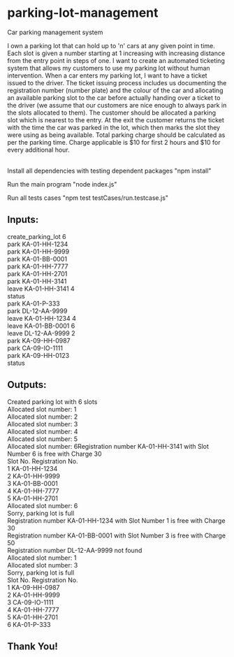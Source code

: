 # parking-lot-management
Car parking management system 


I own a parking lot that can hold up to 'n' cars at any given point in time. Each slot is 
given a number starting at 1 increasing with increasing distance from the entry point 
in steps of one. I want to create an automated ticketing system that allows my 
customers to use my parking lot without human intervention.
When a car enters my parking lot, I want to have a ticket issued to the driver. The 
ticket issuing process includes us documenting the registration number (number 
plate) and the colour of the car and allocating an available parking slot to the car 
before actually handing over a ticket to the driver (we assume that our customers are 
nice enough to always park in the slots allocated to them). The customer should be 
allocated a parking slot which is nearest to the entry. At the exit the customer returns 
the ticket with the time the car was parked in the lot, which then marks the slot they 
were using as being available. Total parking charge should be calculated as per the 
parking time. Charge applicable is $10 for first 2 hours and $10 for every additional 
hour. <br /><br />



Install all dependencies with testing dependent packages
"npm install"

Run the main program
"node index.js"

Run all tests cases
"npm test testCases/run.testcase.js"



Inputs:
----------------------
create_parking_lot 6 <br />
park KA-01-HH-1234 <br />
park KA-01-HH-9999 <br />
park KA-01-BB-0001 <br />
park KA-01-HH-7777 <br />
park KA-01-HH-2701 <br />
park KA-01-HH-3141 <br />
leave KA-01-HH-3141 4 <br />
status <br />
park KA-01-P-333 <br />
park DL-12-AA-9999 <br />
leave KA-01-HH-1234 4 <br />
leave KA-01-BB-0001 6 <br />
leave DL-12-AA-9999 2 <br />
park KA-09-HH-0987 <br />
park CA-09-IO-1111 <br />
park KA-09-HH-0123 <br />
status <br />

Outputs: 
------------------
Created parking lot with 6 slots <br />
Allocated slot number: 1 <br />
Allocated slot number: 2 <br />
Allocated slot number: 3 <br />
Allocated slot number: 4 <br />
Allocated slot number: 5 <br />
Allocated slot number: 6Registration number KA-01-HH-3141 with Slot Number 6 is free with Charge 30 <br />
Slot No. Registration No. <br />
1 KA-01-HH-1234 <br />
2 KA-01-HH-9999 <br />
3 KA-01-BB-0001 <br />
4 KA-01-HH-7777 <br />
5 KA-01-HH-2701 <br />
Allocated slot number: 6 <br />
Sorry, parking lot is full <br />
Registration number KA-01-HH-1234 with Slot Number 1 is free with Charge 30 <br />
Registration number KA-01-BB-0001 with Slot Number 3 is free with Charge 50 <br />
Registration number DL-12-AA-9999 not found <br />
Allocated slot number: 1 <br />
Allocated slot number: 3 <br />
Sorry, parking lot is full <br />
Slot No. Registration No. <br />
1 KA-09-HH-0987 <br />
2 KA-01-HH-9999 <br />
3 CA-09-IO-1111 <br />
4 KA-01-HH-7777 <br />
5 KA-01-HH-2701 <br />
6 KA-01-P-333 <br />


Thank You!
----------
